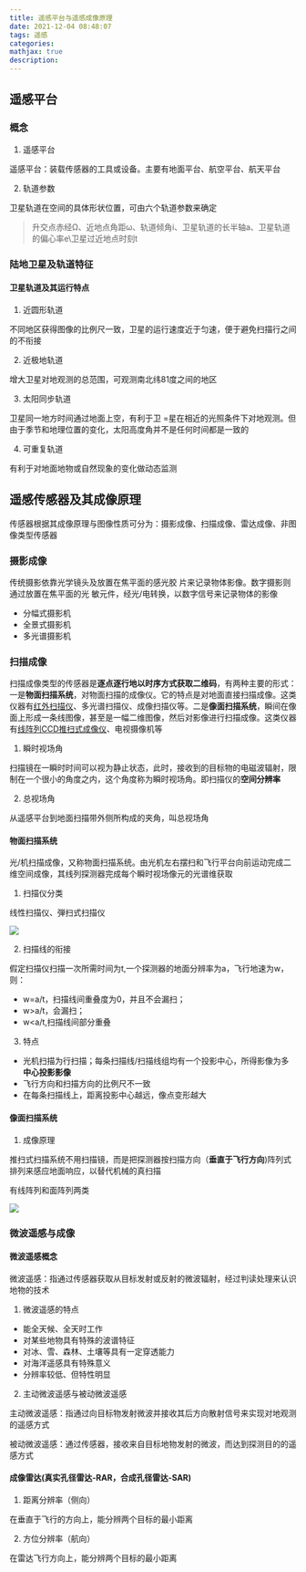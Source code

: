 ```yaml
---
title: 遥感平台与遥感成像原理
date: 2021-12-04 08:48:07
tags: 遥感
categories:
mathjax: true
description:
---
```


## 遥感平台

### 概念

1. 遥感平台

遥感平台：装载传感器的工具或设备。主要有地面平台、航空平台、航天平台

2. 轨道参数

卫星轨道在空间的具体形状位置，可由六个轨道参数来确定

> 升交点赤经Ω、近地点角距ω、轨道倾角i、卫星轨道的长半轴a、卫星轨道的偏心率e\卫星过近地点时刻t

### 陆地卫星及轨道特征

#### 卫星轨道及其运行特点

1. 近圆形轨道

不同地区获得图像的比例尺一致，卫星的运行速度近于匀速，便于避免扫描行之间的不衔接

2. 近极地轨道

增大卫星对地观测的总范围，可观测南北纬81度之间的地区

3. 太阳同步轨道

卫星同一地方时间通过地面上空，有利于卫 =星在相近的光照条件下对地观测。但由于季节和地理位置的变化，太阳高度角并不是任何时间都是一致的

4. 可重复轨道

有利于对地面地物或自然现象的变化做动态监测

## 遥感传感器及其成像原理

传感器根据其成像原理与图像性质可分为：摄影成像、扫描成像、雷达成像、非图像类型传感器

### 摄影成像

传统摄影依靠光学镜头及放置在焦平面的感光胶 片来记录物体影像。数字摄影则通过放置在焦平面的光 敏元件，经光/电转换，以数字信号来记录物体的影像

+ 分幅式摄影机
+ 全景式摄影机
+ 多光谱摄影机

### 扫描成像

扫描成像类型的传感器是**逐点逐行地以时序方式获取二维码**，有两种主要的形式：一是**物面扫描系统**，对物面扫描的成像仪。它的特点是对地面直接扫描成像。这类仪器有<u>红外扫描仪</u>、多光谱扫描仪、成像扫描仪等。二是**像面扫描系统**，瞬间在像面上形成一条线图像，甚至是一幅二维图像，然后对影像进行扫描成像。这类仪器有<u>线阵列CCD推扫式成像仪</u>、电视摄像机等

1. 瞬时视场角

扫描镜在一瞬时时间可以视为静止状态，此时，接收到的目标物的电磁波辐射，限制在一个很小的角度之内，这个角度称为瞬时视场角。即扫描仪的**空间分辨率**

2. 总视场角

从遥感平台到地面扫描带外侧所构成的夹角，叫总视场角

#### 物面扫描系统

光/机扫描成像，又称物面扫描系统。由光机左右摆扫和飞行平台向前运动完成二维空间成像，其线列探测器完成每个瞬时视场像元的光谱维获取

1. 扫描仪分类

线性扫描仪、弾扫式扫描仪

![](https://note-1306141435.cos.ap-beijing.myqcloud.com/img/20211204102707.png)

2. 扫描线的衔接

假定扫描仪扫描一次所需时间为t,一个探测器的地面分辨率为a，飞行地速为w，则：

+  w=a/t，扫描线间重叠度为0，并且不会漏扫； 
+  w>a/t，会漏扫； 
+  w<a/t,扫描线间部分重叠

3. 特点

+ 光机扫描为行扫描；每条扫描线/扫描线组均有一个投影中心，所得影像为多**中心投影影像**
+ 飞行方向和扫描方向的比例尺不一致
+ 在每条扫描线上，距离投影中心越远，像点变形越大

#### 像面扫描系统

1. 成像原理

推扫式扫描系统不用扫描镜，而是把探测器按扫描方向（**垂直于飞行方向**)阵列式排列来感应地面响应，以替代机械的真扫描

有线阵列和面阵列两类

![](https://note-1306141435.cos.ap-beijing.myqcloud.com/img/20211204103138.png)

### 微波遥感与成像

#### 微波遥感概念

微波遥感：指通过传感器获取从目标发射或反射的微波辐射，经过判读处理来认识地物的技术

1. 微波遥感的特点

+ 能全天候、全天时工作
+ 对某些地物具有特殊的波谱特征
+ 对冰、雪、森林、土壤等具有一定穿透能力
+ 对海洋遥感具有特殊意义
+ 分辨率较低、但特性明显

2. 主动微波遥感与被动微波遥感

主动微波遥感：指通过向目标物发射微波并接收其后方向散射信号来实现对地观测的遥感方式

被动微波遥感：通过传感器，接收来自目标地物发射的微波，而达到探测目的的遥感方式

#### 成像雷达(真实孔径雷达-RAR，合成孔径雷达-SAR)

1. 距离分辨率（侧向）

在垂直于飞行的方向上，能分辨两个目标的最小距离

2. 方位分辨率（航向）

在雷达飞行方向上，能分辨两个目标的最小距离
